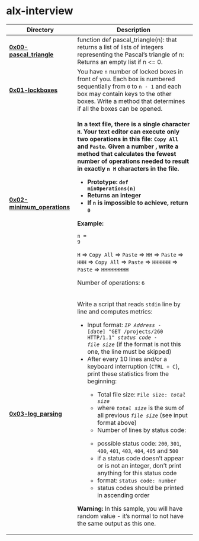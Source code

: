 # alx-interview

| Directory | Description |
|-----------|-------------|
| [**0x00-pascal_triangle**](https://github.com/masonk16/alx-interview/tree/main/0x00-pascal_triangle)| function def pascal_triangle(n): that returns a list of lists of integers representing the Pascal’s triangle of n: Returns an empty list if n <= 0. |
| [**0x01-lockboxes**](https://github.com/masonk16/alx-interview/tree/main/0x01-lockboxes) | You have `n` number of locked boxes in front of you. Each box is numbered sequentially from `0` to `n - 1` and each box may contain keys to the other boxes. Write a method that determines if all the boxes can be opened. |
|[**0x02-minimum_operations**](https://github.com/masonk16/alx-interview/tree/main/0x02-minimum_operations) | <p><b>In a text file, there is a single character <code>H</code>. Your text editor can execute only two operations in this file: <code>Copy All</code> and <code>Paste</code>. Given a number <code></code>, write a method that calculates the fewest number of operations needed to result in exactly <code>n H</code> characters in the file.</b></p><ul><b><li>Prototype: <code>def minOperations(n)</code></li><li>Returns an integer</li><li>If <code>n</code> is impossible to achieve, return <code>0</code></li></b></ul><p><b>Example:</b></p><p><code>n = 9</code></p><p><code>H</code> => <code>Copy All</code> => <code>Paste</code> => <code>HH</code> => <code>Paste</code> => <code>HHH</code> => <code>Copy All</code> => <code>Paste</code> => <code>HHHHHH</code> => <code>Paste</code> => <code>HHHHHHHHH</code></p><p>Number of operations: <code>6</code></p> |
| [**0x03-log_parsing**](https://github.com/masonk16/alx-interview/tree/main/0x03-log_parsing) | <p>Write a script that reads <code>stdin</code> line by line and computes metrics:</p><ul><li>Input format: <code>*IP Address* - [*date*] "GET /projects/260 HTTP/1.1" *status code* - *file size*</code> (if the format is not this one, the line must be skipped)</li><li>After every 10 lines and/or a keyboard interruption (<code>CTRL + C</code>), print these statistics from the beginning:</li><ul><li>Total file size: <code>File size: *total size*</code></li><li>where <code>*total size*</code> is the sum of all previous <code>*file size*</code> (see input format above)</li><li>Number of lines by status code:</li></ul><ul><li>possible status code: <code>200</code>, <code>301</code>, <code>400</code>, <code>401</code>, <code>403</code>, <code>404</code>, <code>405</code> and <code>500</code></li><li>if a status code doesn’t appear or is not an integer, don’t print anything for this status code</li><li>format: <code>status code: number</code></li><li>status codes should be printed in ascending order</li></ul></ul><p><b>Warning:</b> In this sample, you will have random value - it’s normal to not have the same output as this one.</p> |
